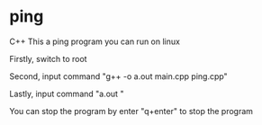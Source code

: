 # ping
C++
This a ping program you can run on linux

Firstly, switch to root

Second, input command "g++ -o a.out main.cpp ping.cpp"

Lastly, input command "a.out <host or IP>"
  
  You can stop the program by enter "q+enter" to stop the program  
